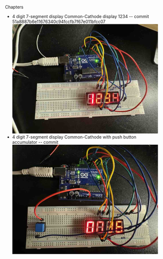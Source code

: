 Chapters

* 4 digit 7-segment display Common-Cathode display 1234 -- commit 51a8887b6e11676340c94fccfb7f67e011bfcc07 ![ref](/images/16.jpg)
* 4 digit 7-segment display Common-Cathode with push button accumulator -- commit  ![ref](/images/17.jpg)
